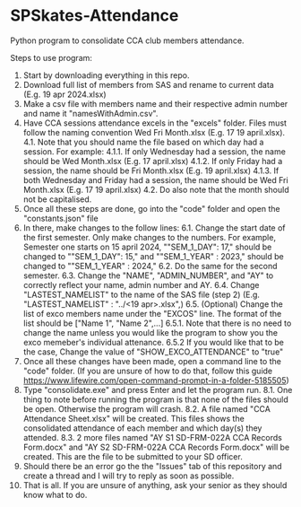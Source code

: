 # SPSkates-Attendance
Python program to consolidate CCA club members attendance.

Steps to use program:
1. Start by downloading everything in this repo.
2. Download full list of members from SAS and rename to current data (E.g. 19 apr 2024.xlsx)
3. Make a csv file with members name and their respective admin number and name it "namesWithAdmin.csv".
4. Have CCA sessions attendance excels in the "excels" folder. Files must follow the naming convention Wed Fri Month.xlsx (E.g. 17 19 april.xlsx).
   4.1. Note that you should name the file based on which day had a session. For example:
   4.1.1. If only Wednesday had a session, the name should be Wed Month.xlsx (E.g. 17 april.xlsx)
   4.1.2. If only Friday had a session, the name should be Fri Month.xlsx (E.g. 19 april.xlsx)
   4.1.3. If both Wednesday and Friday had a session, the name should be Wed Fri Month.xlsx (E.g. 17 19 april.xlsx)
   4.2. Do also note that the month should not be capitalised.
5. Once all these steps are done, go into the "code" folder and open the "constants.json" file
6. In there, make changes to the follow lines:
   6.1. Change the start date of the first semester. Only make changes to the numbers. For example, Semester one starts on 15 april 2024, ""SEM_1_DAY": 17," should be changed to ""SEM_1_DAY": 15," and ""SEM_1_YEAR" : 2023," should be changed to ""SEM_1_YEAR" : 2024,"
   6.2. Do the same for the second semester.
   6.3. Change the "NAME", "ADMIN_NUMBER", and "AY" to correctly reflect your name, admin number and AY.
   6.4. Change "LASTEST_NAMELIST" to the name of the SAS file (step 2) (E.g. "LASTEST_NAMELIST" : "../<19 apr>.xlsx",)
   6.5. (Optional) Change the list of exco members name under the "EXCOS" line. The format of the list should be ["Name 1", "Name 2",...]
   6.5.1. Note that there is no need to change the name unless you would like the program to show you the exco memeber's individual attenance.
   6.5.2 If you would like that to be the case, Change the value of "SHOW_EXCO_ATTENDANCE" to "true"
7. Once all these changes have been made, open a command line to the "code" folder. (If you are unsure of how to do that, follow this guide https://www.lifewire.com/open-command-prompt-in-a-folder-5185505)
8. Type "consolidate.exe" and press Enter and let the program run.
    8.1. One thing to note before running the program is that none of the files should be open. Otherwise the program will crash.
    8.2. A file named "CCA Attendance Sheet.xlsx" will be created. This files shows the consolidated attendance of each member and which day(s) they attended.
    8.3. 2 more files named "AY<your AY> S1 SD-FRM-022A CCA Records Form.docx" and "AY<your AY> S2 SD-FRM-022A CCA Records Form.docx" will be created. This are the file to be submitted to your SD officer.
9. Should there be an error go the the "Issues" tab of this repository and create a thread and I will try to reply as soon as possible.
10. That is all. If you are unsure of anything, ask your senior as they should know what to do.


   
